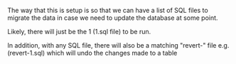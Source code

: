 The way that this is setup is so that we can have a list of SQL files to migrate the data
in case we need to update the database at some point.

Likely, there will just be the 1 (1.sql file) to be run.

In addition, with any SQL file, there will also be a matching "revert-" file
e.g. (revert-1.sql) which will undo the changes made to a table
